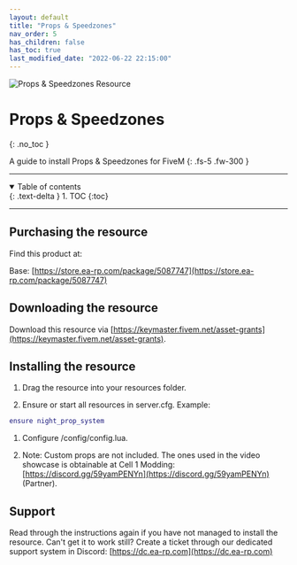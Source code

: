 ```yaml
---
layout: default
title: "Props & Speedzones"
nav_order: 5
has_children: false
has_toc: true
last_modified_date: "2022-06-22 22:15:00"
---
```


<img class="cover-img" src="/earp-docs/assets/img/propsAndSpeedzones.png" alt="Props & Speedzones Resource" draggable="false">

# Props & Speedzones
{: .no_toc }

A guide to install Props & Speedzones for FiveM
{: .fs-5 .fw-300 }

---

<details open markdown="block">
  <summary>
    Table of contents
  </summary>
  {: .text-delta }
1. TOC
{:toc}
</details>

---

## Purchasing the resource

Find this product at:

Base: [https://store.ea-rp.com/package/5087747](https://store.ea-rp.com/package/5087747)

## Downloading the resource

Download this resource via [https://keymaster.fivem.net/asset-grants](https://keymaster.fivem.net/asset-grants).

## Installing the resource

1. Drag the resource into your resources folder.

1. Ensure or start all resources in server.cfg. 
Example:
```lua
ensure night_prop_system
```

1. Configure /config/config.lua.

1. Note: Custom props are not included. The ones used in the video showcase is obtainable at Cell 1 Modding: [https://discord.gg/59yamPENYn](https://discord.gg/59yamPENYn) (Partner).

## Support

Read through the instructions again if you have not managed to install the resource. Can't get it to work still? 
Create a ticket through our dedicated support system in Discord: [https://dc.ea-rp.com](https://dc.ea-rp.com)
